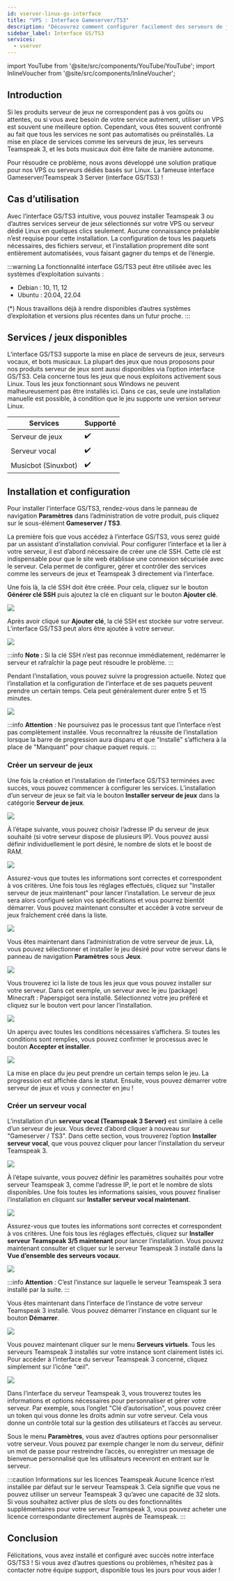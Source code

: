 ```yaml
---
id: vserver-linux-gs-interface
title: "VPS : Interface Gameserver/TS3"
description: "Découvrez comment configurer facilement des serveurs de jeux et vocaux sur VPS Linux sans connaissances préalables grâce à une interface automatisée → En savoir plus maintenant"
sidebar_label: Interface GS/TS3
services:
  - vserver
---
```


import YouTube from '@site/src/components/YouTube/YouTube';
import InlineVoucher from '@site/src/components/InlineVoucher';

## Introduction

Si les produits serveur de jeux ne correspondent pas à vos goûts ou attentes, ou si vous avez besoin de votre service autrement, utiliser un VPS est souvent une meilleure option. Cependant, vous êtes souvent confronté au fait que tous les services ne sont pas automatisés ou préinstallés. La mise en place de services comme les serveurs de jeux, les serveurs Teamspeak 3, et les bots musicaux doit être faite de manière autonome.

Pour résoudre ce problème, nous avons développé une solution pratique pour nos VPS ou serveurs dédiés basés sur Linux. La fameuse interface Gameserver/Teamspeak 3 Server (interface GS/TS3) !

<YouTube videoId="V6qyQFPp_Ls" imageSrc="https://screensaver01.zap-hosting.com/index.php/s/frWNEMQqcMxzRcM/preview" title="Configurer un serveur de jeux avec un VPS Linux SANS EXPÉRIENCE !" description="Vous comprenez mieux en voyant les choses en action ? On a ce qu’il vous faut ! Plongez dans notre vidéo qui vous explique tout. Que vous soyez pressé ou que vous préfériez apprendre de manière fun et efficace !"/>

<InlineVoucher />

## Cas d’utilisation

Avec l’interface GS/TS3 intuitive, vous pouvez installer Teamspeak 3 ou d’autres services serveur de jeux sélectionnés sur votre VPS ou serveur dédié Linux en quelques clics seulement. Aucune connaissance préalable n’est requise pour cette installation. La configuration de tous les paquets nécessaires, des fichiers serveur, et l’installation proprement dite sont entièrement automatisées, vous faisant gagner du temps et de l’énergie.

:::warning
La fonctionnalité interface GS/TS3 peut être utilisée avec les systèmes d’exploitation suivants :

- Debian : 10, 11, 12
- Ubuntu : 20.04, 22.04

(*) Nous travaillons déjà à rendre disponibles d’autres systèmes d’exploitation et versions plus récentes dans un futur proche.
:::



## Services / jeux disponibles

L’interface GS/TS3 supporte la mise en place de serveurs de jeux, serveurs vocaux, et bots musicaux. La plupart des jeux que nous proposons pour nos produits serveur de jeux sont aussi disponibles via l’option interface GS/TS3. Cela concerne tous les jeux que nous exploitons activement sous Linux. Tous les jeux fonctionnant sous Windows ne peuvent malheureusement pas être installés ici. Dans ce cas, seule une installation manuelle est possible, à condition que le jeu supporte une version serveur Linux.

| Services    | Supporté |
| ----------- | ---- |
| Serveur de jeux  | ✔️    |
| Serveur vocal | ✔️    |
| Musicbot (Sinuxbot)   | ✔️    |



## Installation et configuration

Pour installer l’interface GS/TS3, rendez-vous dans le panneau de navigation **Paramètres** dans l’administration de votre produit, puis cliquez sur le sous-élément **Gameserver / TS3**. 

La première fois que vous accédez à l’interface GS/TS3, vous serez guidé par un assistant d’installation convivial. Pour configurer l’interface et la lier à votre serveur, il est d’abord nécessaire de créer une clé SSH. Cette clé est indispensable pour que le site web établisse une connexion sécurisée avec le serveur. Cela permet de configurer, gérer et contrôler des services comme les serveurs de jeux et Teamspeak 3 directement via l’interface.

Une fois là, la clé SSH doit être créée. Pour cela, cliquez sur le bouton **Générer clé SSH** puis ajoutez la clé en cliquant sur le bouton **Ajouter clé**. 


![](https://screensaver01.zap-hosting.com/index.php/s/teZ87eGKRm6iJRa/preview)



Après avoir cliqué sur **Ajouter clé**, la clé SSH est stockée sur votre serveur. L’interface GS/TS3 peut alors être ajoutée à votre serveur.



![](https://screensaver01.zap-hosting.com/index.php/s/QqtCFmC3oxPErD9/preview)



:::info
**Note :** Si la clé SSH n’est pas reconnue immédiatement, redémarrer le serveur et rafraîchir la page peut résoudre le problème.
:::

Pendant l’installation, vous pouvez suivre la progression actuelle. Notez que l’installation et la configuration de l’interface et de ses paquets peuvent prendre un certain temps. Cela peut généralement durer entre 5 et 15 minutes.

![](https://screensaver01.zap-hosting.com/index.php/s/xkWQBEp74BqQdM6/preview)

:::info
**Attention** : Ne poursuivez pas le processus tant que l’interface n’est pas complètement installée. Vous reconnaîtrez la réussite de l’installation lorsque la barre de progression aura disparu et que "Installé" s’affichera à la place de "Manquant" pour chaque paquet requis.
:::



### Créer un serveur de jeux

Une fois la création et l’installation de l’interface GS/TS3 terminées avec succès, vous pouvez commencer à configurer les services. L’installation d’un serveur de jeux se fait via le bouton **Installer serveur de jeux** dans la catégorie **Serveur de jeux**.

![](https://screensaver01.zap-hosting.com/index.php/s/4TD3w3dpXrFYNcb/preview)



À l’étape suivante, vous pouvez choisir l’adresse IP du serveur de jeux souhaité (si votre serveur dispose de plusieurs IP). Vous pouvez aussi définir individuellement le port désiré, le nombre de slots et le boost de RAM.

![](https://screensaver01.zap-hosting.com/index.php/s/icfwifbTrmwZQ6q/preview)

Assurez-vous que toutes les informations sont correctes et correspondent à vos critères. Une fois tous les réglages effectués, cliquez sur "Installer serveur de jeux maintenant" pour lancer l’installation. Le serveur de jeux sera alors configuré selon vos spécifications et vous pourrez bientôt démarrer. Vous pouvez maintenant consulter et accéder à votre serveur de jeux fraîchement créé dans la liste.



![](https://screensaver01.zap-hosting.com/index.php/s/MTRmMwc9GyMFW5A/preview)



Vous êtes maintenant dans l’administration de votre serveur de jeux. Là, vous pouvez sélectionner et installer le jeu désiré pour votre serveur dans le panneau de navigation **Paramètres** sous **Jeux**.

![](https://screensaver01.zap-hosting.com/index.php/s/xqxLAAR6jbdmM3Z/preview)

Vous trouverez ici la liste de tous les jeux que vous pouvez installer sur votre serveur. Dans cet exemple, un serveur avec le jeu (package) Minecraft : Paperspigot sera installé. Sélectionnez votre jeu préféré et cliquez sur le bouton vert pour lancer l’installation.

![](https://screensaver01.zap-hosting.com/index.php/s/MtrsxLoYxssJLBt/preview)

Un aperçu avec toutes les conditions nécessaires s’affichera. Si toutes les conditions sont remplies, vous pouvez confirmer le processus avec le bouton **Accepter et installer**.

![](https://screensaver01.zap-hosting.com/index.php/s/GjijXaM3z9EgnYG/preview)

La mise en place du jeu peut prendre un certain temps selon le jeu. La progression est affichée dans le statut. Ensuite, vous pouvez démarrer votre serveur de jeux et vous y connecter en jeu !



### Créer un serveur vocal

L’installation d’un **serveur vocal (Teamspeak 3 Server)** est similaire à celle d’un serveur de jeux. Vous devez d’abord cliquer à nouveau sur "Gameserver / TS3". Dans cette section, vous trouverez l’option **Installer serveur vocal**, que vous pouvez cliquer pour lancer l’installation du serveur Teamspeak 3.

![](https://screensaver01.zap-hosting.com/index.php/s/xct5DPC57wWeABG/preview)

À l’étape suivante, vous pouvez définir les paramètres souhaités pour votre serveur Teamspeak 3, comme l’adresse IP, le port et le nombre de slots disponibles. Une fois toutes les informations saisies, vous pouvez finaliser l’installation en cliquant sur **Installer serveur vocal maintenant**.

![](https://screensaver01.zap-hosting.com/index.php/s/2XnJrDEDyLwBsHk/preview)

Assurez-vous que toutes les informations sont correctes et correspondent à vos critères. Une fois tous les réglages effectués, cliquez sur **Installer serveur Teamspeak 3/5 maintenant** pour lancer l’installation. Vous pouvez maintenant consulter et cliquer sur le serveur Teamspeak 3 installé dans la **Vue d’ensemble des serveurs vocaux**.

![](https://screensaver01.zap-hosting.com/index.php/s/bgpZJgPjz7Ybpke/preview)

:::info
**Attention** : C’est l’instance sur laquelle le serveur Teamspeak 3 sera installé par la suite.
:::

Vous êtes maintenant dans l’interface de l’instance de votre serveur Teamspeak 3 installé. Vous pouvez démarrer l’instance en cliquant sur le bouton **Démarrer**.

![](https://screensaver01.zap-hosting.com/index.php/s/G96RPrjEdm96CCj/preview)


Vous pouvez maintenant cliquer sur le menu **Serveurs virtuels**. Tous les serveurs Teamspeak 3 installés sur votre instance sont clairement listés ici. Pour accéder à l’interface du serveur Teamspeak 3 concerné, cliquez simplement sur l’icône "œil".

![](https://screensaver01.zap-hosting.com/index.php/s/awJdyTgJPSia5B2/preview)

Dans l’interface du serveur Teamspeak 3, vous trouverez toutes les informations et options nécessaires pour personnaliser et gérer votre serveur. Par exemple, sous l’onglet "Clé d’autorisation", vous pouvez créer un token qui vous donne les droits admin sur votre serveur. Cela vous donne un contrôle total sur la gestion des utilisateurs et l’accès au serveur.

Sous le menu **Paramètres**, vous avez d’autres options pour personnaliser votre serveur. Vous pouvez par exemple changer le nom du serveur, définir un mot de passe pour restreindre l’accès, ou enregistrer un message de bienvenue personnalisé que les utilisateurs recevront en entrant sur le serveur.

:::caution Informations sur les licences Teamspeak
Aucune licence n’est installée par défaut sur le serveur Teamspeak 3. Cela signifie que vous ne pouvez utiliser un serveur Teamspeak 3 qu’avec une capacité de 32 slots. Si vous souhaitez activer plus de slots ou des fonctionnalités supplémentaires pour votre serveur Teamspeak 3, vous pouvez acheter une licence correspondante directement auprès de Teamspeak.
:::


## Conclusion

Félicitations, vous avez installé et configuré avec succès notre interface GS/TS3 ! Si vous avez d’autres questions ou problèmes, n’hésitez pas à contacter notre équipe support, disponible tous les jours pour vous aider !

<InlineVoucher />